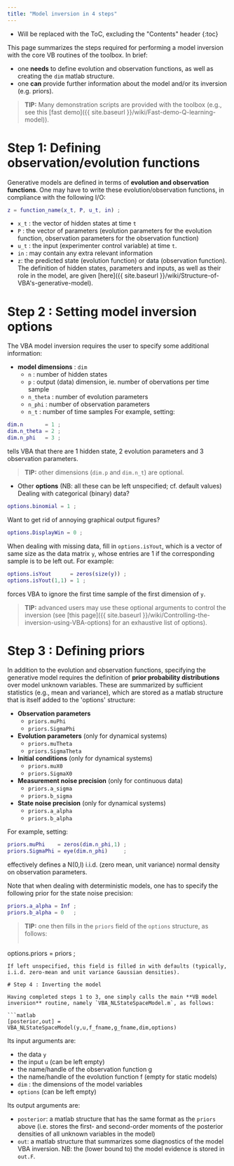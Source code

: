```yaml
---
title: "Model inversion in 4 steps"
---
```

* Will be replaced with the ToC, excluding the "Contents" header
{:toc}

This page summarizes the steps required for performing a model inversion with the core VB routines of the toolbox. In brief:

- one **needs** to define evolution and observation functions, as well as creating the `dim` matlab structure.
- one **can** provide further information about the model and/or its inversion (e.g. priors).

> **TIP:** Many demonstration scripts are provided with the toolbox (e.g., see this [fast demo]({{ site.baseurl }}/wiki/Fast-demo-Q-learning-model)).

# Step 1: Defining observation/evolution functions

Generative models are defined in terms of **evolution and observation functions**. One may have to write these evolution/observation functions, in compliance with the following I/O:

```matlab
z = function_name(x_t, P, u_t, in) ;
```

- `x_t` : the vector of hidden states at time `t`
- `P` : the vector of parameters (evolution parameters for the evolution function, observation parameters for the observation function)
- `u_t` : the input (experimenter control variable) at time `t`.
- `in` : may contain any extra relevant information
- `z`: the predicted state (evolution function) or data (observation function).
The definition of hidden states, parameters and inputs, as well as their role in the model, are given [here]({{ site.baseurl }}/wiki/Structure-of-VBA's-generative-model).

# Step 2 : Setting model inversion options

The VBA model inversion requires the user to specify some additional information:

- **model dimensions** : `dim`
  - `n` : number of hidden states
  - `p` : output (data) dimension, ie. number of obervations per time sample
  - `n_theta` : number of evolution parameters
  - `n_phi` : number of observation parameters
  - `n_t` : number of time samples
For example, setting:

```matlab
dim.n       = 1 ;
dim.n_theta = 2 ;
dim.n_phi   = 3 ;
```
tells VBA that there are 1 hidden state, 2 evolution parameters and 3 observation parameters.

> **TIP:** other dimensions (`dim.p` and `dim.n_t`) are optional.

- Other **options** (NB: all these can be left unspecified; cf. default values)
Dealing with categorical (binary) data?

```matlab
options.binomial = 1 ;
```
Want to get rid of annoying graphical output figures?

```matlab
options.DisplayWin = 0 ;
```
When dealing with missing data, fill in `options.isYout`, which is a vector of same size as the data matrix `y`, whose entries are 1 if the corresponding sample is to be left out. For example:

```matlab
options.isYout      = zeros(size(y)) ;
options.isYout(1,1) = 1 ;
```

forces VBA to ignore the first time sample of the first dimension of `y`.

> **TIP:** advanced users may use these optional arguments to control the inversion (see [this page]({{ site.baseurl }}/wiki/Controlling-the-inversion-using-VBA-options) for an exhaustive list of options).

# Step 3 : Defining priors

In addition to the evolution and observation functions, specifying the generative model requires the definition of **prior probability distributions** over model unknown variables. These are summarized by sufficient statistics (e.g., mean and variance), which are stored as a matlab structure that is itself added to the 'options' structure:

- **Observation parameters**
  - `priors.muPhi`
  - `priors.SigmaPhi`
- **Evolution parameters** (only for dynamical systems)
  - `priors.muTheta`
  - `priors.SigmaTheta`
- **Initial conditions** (only for dynamical systems)
  - `priors.muX0`
  - `priors.SigmaX0`
- **Measurement noise precision** (only for continuous data)
  - `priors.a_sigma`
  - `priors.b_sigma`
- **State noise precision** (only for dynamical systems)
  - `priors.a_alpha`
  - `priors.b_alpha`

For example, setting:

```matlab
priors.muPhi    = zeros(dim.n_phi,1) ;
priors.SigmaPhi = eye(dim.n_phi)     ;
```
effectively defines a N(0,I) i.i.d. (zero mean, unit variance) normal density on observation parameters.

Note that when dealing with deterministic models, one has to specify the following prior for the state noise precision:

```matlab
priors.a_alpha = Inf ;
priors.b_alpha = 0   ;
```

> **TIP:** one then fills in the `priors` field of the `options` structure, as follows:
>
>```matlab
options.priors = priors ;
```
If left unspecified, this field is filled in with defaults (typically, i.i.d. zero-mean and unit variance Gaussian densities).

# Step 4 : Inverting the model

Having completed steps 1 to 3, one simply calls the main **VB model inversion** routine, namely `VBA_NLStateSpaceModel.m`, as follows:

```matlab
[posterior,out] = VBA_NLStateSpaceModel(y,u,f_fname,g_fname,dim,options)
```

Its input arguments are:
- the data `y`
- the input `u` (can be left empty)
- the name/handle of the observation function g
- the name/handle of the evolution function f (empty for static models)
- `dim` : the dimensions of the model variables
- `options` (can be left empty)

Its output arguments are:
- `posterior`: a matlab structure that has the same format as the `priors` above (i.e. stores the first- and second-order moments of the posterior densities of all unknown variables in the model)
- `out`: a matlab structure that summarizes some diagnostics of the model VBA inversion. NB: the (lower bound to) the model evidence is stored in `out.F`.
